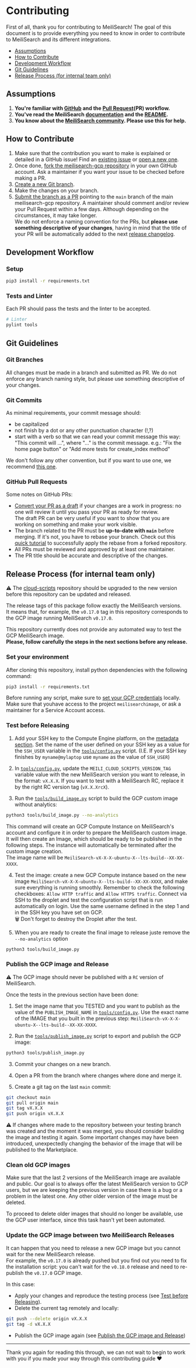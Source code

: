 # Contributing <!-- omit in TOC -->

First of all, thank you for contributing to MeiliSearch! The goal of this document is to provide everything you need to know in order to contribute to MeiliSearch and its different integrations.

- [Assumptions](#assumptions)
- [How to Contribute](#how-to-contribute)
- [Development Workflow](#development-workflow)
- [Git Guidelines](#git-guidelines)
- [Release Process (for internal team only)](#release-process-for-internal-team-only)

## Assumptions

1. **You're familiar with [GitHub](https://github.com) and the [Pull Request](https://help.github.com/en/github/collaborating-with-issues-and-pull-requests/about-pull-requests)(PR) workflow.**
2. **You've read the MeiliSearch [documentation](https://docs.meilisearch.com) and the [README](/README.md).**
3. **You know about the [MeiliSearch community](https://docs.meilisearch.com/resources/contact.html). Please use this for help.**

## How to Contribute

1. Make sure that the contribution you want to make is explained or detailed in a GitHub issue! Find an [existing issue](https://github.com/meilisearch/meilisearch-gcp/issues/) or [open a new one](https://github.com/meilisearch/meilisearch-gcp/issues/new).
2. Once done, [fork the meilisearch-gcp repository](https://help.github.com/en/github/getting-started-with-github/fork-a-repo) in your own GitHub account. Ask a maintainer if you want your issue to be checked before making a PR.
3. [Create a new Git branch](https://help.github.com/en/github/collaborating-with-issues-and-pull-requests/creating-and-deleting-branches-within-your-repository).
4. Make the changes on your branch.
5. [Submit the branch as a PR](https://help.github.com/en/github/collaborating-with-issues-and-pull-requests/creating-a-pull-request-from-a-fork) pointing to the `main` branch of the main meilisearch-gcp repository. A maintainer should comment and/or review your Pull Request within a few days. Although depending on the circumstances, it may take longer.<br>
 We do not enforce a naming convention for the PRs, but **please use something descriptive of your changes**, having in mind that the title of your PR will be automatically added to the next [release changelog](https://github.com/meilisearch/meilisearch-gcp/releases/).

## Development Workflow

### Setup <!-- omit in toc -->

```bash
pip3 install -r requirements.txt
```

### Tests and Linter <!-- omit in toc -->

Each PR should pass the tests and the linter to be accepted.

```bash
# Linter
pylint tools
```

## Git Guidelines

### Git Branches <!-- omit in TOC -->

All changes must be made in a branch and submitted as PR.
We do not enforce any branch naming style, but please use something descriptive of your changes.

### Git Commits <!-- omit in TOC -->

As minimal requirements, your commit message should:
- be capitalized
- not finish by a dot or any other punctuation character (!,?)
- start with a verb so that we can read your commit message this way: "This commit will ...", where "..." is the commit message.
  e.g.: "Fix the home page button" or "Add more tests for create_index method"

We don't follow any other convention, but if you want to use one, we recommend [this one](https://chris.beams.io/posts/git-commit/).

### GitHub Pull Requests <!-- omit in TOC -->

Some notes on GitHub PRs:

- [Convert your PR as a draft](https://help.github.com/en/github/collaborating-with-issues-and-pull-requests/changing-the-stage-of-a-pull-request) if your changes are a work in progress: no one will review it until you pass your PR as ready for review.<br>
  The draft PR can be very useful if you want to show that you are working on something and make your work visible.
- The branch related to the PR must be **up-to-date with `main`** before merging. If it's not, you have to rebase your branch. Check out this [quick tutorial](https://gist.github.com/curquiza/5f7ce615f85331f083cd467fc4e19398) to successfully apply the rebase from a forked repository.
- All PRs must be reviewed and approved by at least one maintainer.
- The PR title should be accurate and descriptive of the changes.

## Release Process (for internal team only)

⚠️ The [cloud-scripts](https://github.com/meilisearch/cloud-scripts) repository should be upgraded to the new version before this repository can be updated and released.

The release tags of this package follow exactly the MeiliSearch versions.<br>
It means that, for example, the `v0.17.0` tag in this repository corresponds to the GCP image running MeiliSearch `v0.17.0`.

This repository currently does not provide any automated way to test the GCP MeiliSearch image.<br>
**Please, follow carefully the steps in the next sections before any release.**

### Set your environment <!-- omit in TOC -->

After cloning this repository, install python dependencies with the following command:

```bash
pip3 install -r requirements.txt
```

Before running any script, make sure to [set your GCP credentials](https://cloud.google.com/docs/authentication/getting-started) locally. Make sure that youhave access to the project `meilisearchimage`, or ask a maintainer for a Service Account access.<br>

### Test before Releasing <!-- omit in TOC -->

1. Add your SSH key to the Compute Engine platform, on the [metadata section](https://console.cloud.google.com/compute/metadata/sshKeys?project=meilisearchimage&authuser=1&folder&organizationId=710828868196). Set the name of the user defined on your SSH key as a value for the `SSH_USER` variable in the [`tools/config.py`](tools/config.py) script. (I.E. If your SSH key finishes by `myname@mylaptop` use `myname` as the value of `SSH_USER`)

2. In [`tools/config.py`](tools/config.py), update the `MEILI_CLOUD_SCRIPTS_VERSION_TAG` variable value with the new MeiliSearch version you want to release, in the format: `vX.X.X`. If you want to test with a MeiliSearch RC, replace it by the right RC version tag (`vX.X.XrcX`).

3. Run the [`tools/build_image.py`](tools/build_image.py) script to build the GCP custom image without analytics:

```bash
python3 tools/build_image.py --no-analytics
```

This command will create an GCP Compute Instance on MeiliSearch's account and configure it in order to prepare the MeiliSearch custom image. It will then create an Image, which should be ready to be published in the following steps. The instance will automatically be terminated after the custom image creation.<br>
The image name will be `MeiliSearch-vX-X-X-ubuntu-X--lts-build--XX-XX-XXXX`.

4. Test the image: create a new GCP Compute instance based on the new image `MeiliSearch-vX-X-X-ubuntu-X--lts-build--XX-XX-XXXX`, and make sure everything is running smoothly. Remember to check the following checkboxes: `Allow HTTP traffic` and `Allow HTTPS traffic`. Connect via SSH to the droplet and test the configuration script that is run automatically on login. Use the same username defined in the step 1 and in the SSH key you have set on GCP.<br>
🗑 Don't forget to destroy the Droplet after the test.

5. When you are ready to create the final image to release juste remove the `--no-analytics` option

```bash
python3 tools/build_image.py
```

### Publish the GCP image and Release <!-- omit in TOC -->

⚠️ The GCP image should never be published with a `RC` version of MeiliSearch.

Once the tests in the previous section have been done:

1. Set the image name that you TESTED and you want to publish as the value of the `PUBLISH_IMAGE_NAME` in [`tools/config.py`](tools/config.py). Use the exact name of the IMAGE that you built in the previous step: `MeiliSearch-vX-X-X-ubuntu-X--lts-build--XX-XX-XXXX`. 

2. Run the [`tools/publish_image.py`](tools/publish_image.py) script to export and publish the GCP image:

```bash
python3 tools/publish_image.py
```

3. Commit your changes on a new branch.

4. Open a PR from the branch where changes where done and merge it.

5. Create a git tag on the last `main` commit:

```bash
git checkout main
git pull origin main
git tag vX.X.X
git push origin vX.X.X
```

⚠️ If changes where made to the repository between your testing branch was created and the moment it was merged, you should consider building the image and testing it again. Some important changes may have been introduced, unexpectedly changing the behavior of the image that will be published to the Marketplace.

### Clean old GCP images <!-- omit in TOC -->

Make sure that the last 2 versions of the MeiliSearch image are available and public. Our goal is to always offer the latest MeiliSearch version to GCP users, but we are keeping the previous version in case there is a bug or a problem in the latest one. Any other older version of the image must be deleted.

To proceed to delete older images that should no longer be available, use the GCP user interface, since this task hasn't yet been automated.

### Update the GCP image between two MeiliSearch Releases  <!-- omit in TOC -->

It can happen that you need to release a new GCP image but you cannot wait for the new MeiliSearch release.<br>
For example, the `v0.17.0` is already pushed but you find out you need to fix the installation script: you can't wait for the `v0.18.0` release and need to re-publish the `v0.17.0` GCP image.

In this case:

- Apply your changes and reproduce the testing process (see [Test before Releasing](#test-before-releasing)).
- Delete the current tag remotely and locally:

```bash
git push --delete origin vX.X.X
git tag -d vX.X.X
```

- Publish the GCP image again (see [Publish the GCP image and Release](#publish-the-gcp-image-and-release))

<hr>

Thank you again for reading this through, we can not wait to begin to work with you if you made your way through this contributing guide ❤️
